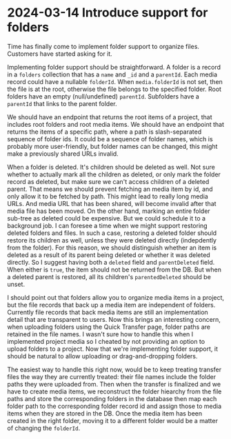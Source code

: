 # 2024-03-14 Introduce support for folders

Time has finally come to implement folder support to organize files. Customers have started asking for it.

Implementing folder support should be straightforward. A folder is a record in a `folders` collection that has a `name` and `_id` and a `parentId`. 
Each media record could have a nullable `folderId`. When `media.folderId` is not set, then the file is at the root, otherwise the file belongs to the specified folder.
Root folders have an empty (null/undefined) `parentId`. Subfolders have a `parentId` that links to the parent folder.

We should have an endpoint that returns the root items of a project, that includes root folders and root media items. We should have an endpoint that returns the items of a specific path, where a path is slash-separated sequence of folder ids. It could be a sequence of folder names, which is probably more user-friendly, but folder names can be changed, this might make a previously shared URLs invalid.

When a folder is deleted. It's children should be deleted as well. Not sure whether to actually mark all the children as deleted, or only mark the folder record as deleted, but make sure we can't access children of a deleted parent. That means we should prevent fetching an media item by id, and only allow it to be fetched by path.
This might lead to really long media URLs. And media URL that has been shared, will become invalid after that media file has been moved.
On the other hand, marking an entire folder sub-tree as deleted could be expensive. But we could schedule it to a background job. I can foresee a time when we might support restoring deleted folders and files. In such a case, restoring a deleted folder should restore its children as well, unless they were deleted directly (indepdently from the folder). For this reason, we should distinguish whether an item is deleted as a result of its parent being deleted or whether it was deleted directly. So I suggest having both a `deleted` field and `parentDeleted` field. When either is `true`, the item should not be returned from the DB. But when a deleted parent is restored, all its children's `parentedDeleted` should be unset.

I should point out that folders allow you to organize media items in a project, but the file records that back up a media item are independent of folders.
Currently file records that back media items are still an implementation detail that are transparent to users. Now this brings an interesting concern, when
uploading folders using the Quick Transfer page, folder paths are retained in the file names. I wasn't sure how to handle this when I implemented project media
so I cheated by not providing an option to upload folders to a project. Now that we're implementing folder support, it should be natural to allow uploading or drag-and-dropping folders.

The easiest way to handle this right now, would be to keep treating transfer files the way they are currently treated: their file names include the folder paths they were uploaded from. Then when the transfer is finalized and we have to create media items, we reconstruct the folder hiearchy from the file paths and store the corresponding folders in the database then map each folder path to the corresponding folder record id and assign those to media items when they are stored in the DB.
Once the media item has been created in the right folder, moving it to a different folder would be a matter of changing the `folderId`.